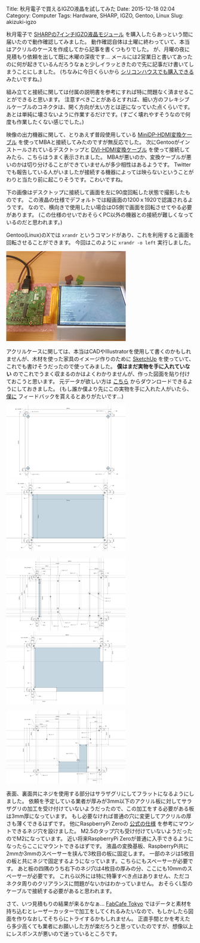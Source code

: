 Title: 秋月電子で買えるIGZO液晶を試してみた
Date: 2015-12-18 02:04
Category: Computer
Tags: Hardware, SHARP, IGZO, Gentoo, Linux
Slug: akizuki-igzo

秋月電子で [SHARPの7インチIGZO液晶モジュール](http://akizukidenshi.com/catalog/g/gM-10016/) を購入したらあっという間に届いたので動作確認してみました。
動作確認自体は土曜に終わっていて、本当はアクリルのケースを作成してから記事を書くつもりでした。
が、月曜の夜に見積もり依頼を出して既に木曜の深夜です…
メールには2営業日と書いてあったのに何が起きているんだろうなぁと少しイラッときたので先に記事だけ書いてしまうことにしました。
(ちなみに今日くらいから [シリコンハウスでも購入できる](http://blog.siliconhouse.jp/archives/52092332.html) みたいですね。)

組み立てと接続に関しては付属の説明書を参考にすれば特に問題なく済ませることができると思います。
注意すべきことがあるとすれば、細い方のフレキシブルケーブルのコネクタは、開く方向が太い方とは逆になっていた点くらいです。
あとは単純に壊さないように作業するだけです。(すごく壊れやすそうなので何度も作業したくない感じでした。)

映像の出力機器に関して、とりあえず普段使用している [MiniDP-HDMI変換ケーブル](http://www.amazon.co.jp/dp/B00E3AHJDO) を使ってMBAと接続してみたのですが無反応でした。
次にGentooがインストールされているデスクトップと [DVI-HDMI変換ケーブル](http://www.amazon.co.jp/dp/B000T738TE) を使って接続してみたら、こちらはうまく表示されました。
MBAが悪いのか、変換ケーブルが悪いのかは切り分けることができていませんが多少相性はあるようです。
Twitterでも報告している人がいましたが接続する機器によっては映らないということがわりと当たり前に起こりそうです。こわいですね。

下の画像はデスクトップに接続して画面を左に90度回転した状態で撮影したものです。
この液晶の仕様でデフォルトでは縦画面の1200ｘ1920で認識されるようです。
なので、横向きで使用したい場合はOS側で画面を回転させてやる必要があります。
(この仕様のせいでおそらくPC以外の機器との接続が難しくなっているのだと思われます。)

Gentoo(Linux)のXでは `xrandr` というコマンドがあり、これを利用すると画面を回転させることができます。
今回はこのように `xrandr -o left` 実行しました。

[![image](/static/images/2015/12/DSC_0595_s.JPG)](/static/images/2015/12/DSC_0595.JPG)

アクリルケースに関しては、本当はCADやIllustratorを使用して書くのかもしれませんが、木材を使った家具のイメージ作りのために [SketchUp](https://www.sketchup.com/ja) を使っていて、これでも書けそうだったので使ってみました。
**僕はまだ実物を手に入れていない** のでこれでうまく収まるのかはよくわかりませんが、作った図面を貼り付けておこうと思います。
元データが欲しい方は [こちら](/static/2015/12/Akizuki-IGZO.zip) からダウンロードできるようにしておきました。
(もし誰か僕より先にこの実物を手に入れた人がいたら、 [僕に](https://twitter.com/lostman) フィードバックを貰えるとありがたいです…)

[![image](/static/images/2015/12/Akizuki-IGZO_1_s.png)](/static/images/2015/12/Akizuki-IGZO_1.png)
[![image](/static/images/2015/12/Akizuki-IGZO_2_s.png)](/static/images/2015/12/Akizuki-IGZO_2.png)

[![image](/static/images/2015/12/Akizuki-IGZO_3_s.png)](/static/images/2015/12/Akizuki-IGZO_3.png)
[![image](/static/images/2015/12/Akizuki-IGZO_4_s.png)](/static/images/2015/12/Akizuki-IGZO_4.png)

[![image](/static/images/2015/12/Akizuki-IGZO_5_s.png)](/static/images/2015/12/Akizuki-IGZO_5.png)

表面、裏面共にネジを使用する部分はサラザグリにしてフラットになるようにしました。
依頼を予定している業者が厚みが3mm以下のアクリル板に対してサラザグリの加工を受け付けていないようだったので、この加工をする必要がある板は3mm厚になっています。
もし必要なければ普通の穴に変更してアクリルの厚さも薄くできるはずです。
他にRaspberryPi Zeroの [公式の仕様](https://www.raspberrypi.org/documentation/hardware/raspberrypi/mechanical/rpi-zero-v1_2_dimensions.pdf) を参考にマウントできるネジ穴を設けました。
M2.5のタップ穴も受け付けていないようだったのでM2になっています。
近い将来RaspberryPi Zeroが普通に入手できるようになったらここにマウントできるはずです。
液晶の変換基板、RaspberryPi共に2mmか3mmのスペーサーを挟んで3枚目の板に固定します。
一部のネジは5枚目の板と共にネジで固定するようになっています。こちらにもスペーサーが必要です。
あと板の四隅のうち右下のネジ穴は4枚目の厚みの分、ここにも10mmのスペーサーが必要です。
これら以外には特に特筆すべき点はありません、ただコネクタ周りのクリアランスに問題がないかはわかっていません。
おそらくL型のケーブルで接続する必要があると思われます。

さて、いつ見積もりの結果が来るかなぁ…
[FabCafe Tokyo](http://fabcafe.com/tokyo/fab_details) ではデータと素材を持ち込むとレーザーカッターで加工をしてくれるみたいなので、もしかしたら図面を作りなおしてそちらにトライするかもしれません。
正直手間とかを考えたら多少高くても業者にお願いした方が楽だろうと思っていたのですが、想像以上にレスポンスが悪いので迷っているところです。
